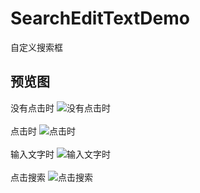 # SearchEditTextDemo
自定义搜索框

## 预览图
没有点击时
![没有点击时](https://github.com/wenwenwen888/SearchEditTextDemo/blob/master/preview/1.png)
</br></br>
点击时
![点击时](https://github.com/wenwenwen888/SearchEditTextDemo/blob/master/preview/2.png)
</br></br>
输入文字时
![输入文字时](https://github.com/wenwenwen888/SearchEditTextDemo/blob/master/preview/3.png)</br></br>
点击搜索
![点击搜索](https://github.com/wenwenwen888/SearchEditTextDemo/blob/master/preview/4.png)
